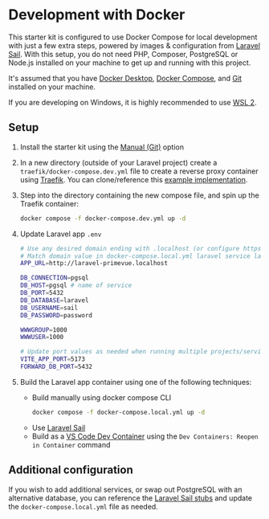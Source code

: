 # Development with Docker

This starter kit is configured to use Docker Compose for local development with just a few extra steps, powered by images & configuration from [Laravel Sail](https://laravel.com/docs/master/sail). With this setup, you do not need PHP, Composer, PostgreSQL or Node.js installed on your machine to get up and running with this project.

It's assumed that you have [Docker Desktop](https://www.docker.com/products/docker-desktop/), [Docker Compose](https://docs.docker.com/compose/install/), and [Git](https://git-scm.com/downloads) installed on your machine.

If you are developing on Windows, it is highly recommended to use [WSL 2](https://docs.docker.com/desktop/features/wsl/).

## Setup

1. Install the starter kit using the [Manual (Git)](/get-started/installation-guide.html#manual-git) option

2. In a new directory (outside of your Laravel project) create a `traefik/docker-compose.dev.yml` file to create a reverse proxy container using [Traefik](https://doc.traefik.io/traefik/getting-started/quick-start/). You can clone/reference this [example implementation](https://github.com/connorabbas/traefik-docker-compose/blob/master/docker-compose.dev.yml).

3. Step into the directory containing the new compose file, and spin up the Traefik container:
    ```bash
    docker compose -f docker-compose.dev.yml up -d
    ```
4. Update Laravel app `.env`

    ```bash
    # Use any desired domain ending with .localhost (or configure https with Traefik locally)
    # Match domain value in docker-compose.local.yml laravel service labels section
    APP_URL=http://laravel-primevue.localhost

    DB_CONNECTION=pgsql
    DB_HOST=pgsql # name of service
    DB_PORT=5432
    DB_DATABASE=laravel
    DB_USERNAME=sail
    DB_PASSWORD=password

    WWWGROUP=1000
    WWWUSER=1000

    # Update port values as needed when running multiple projects/services
    VITE_APP_PORT=5173
    FORWARD_DB_PORT=5432
    ```

5. Build the Laravel app container using one of the following techniques:
    - Build manually using docker compose CLI
        ```bash
        docker compose -f docker-compose.local.yml up -d
        ```
    - Use [Laravel Sail](https://laravel.com/docs/master/sail)
    - Build as a [VS Code Dev Container](https://code.visualstudio.com/docs/devcontainers/tutorial) using the `Dev Containers: Reopen in Container` command

## Additional configuration

If you wish to add additional services, or swap out PostgreSQL with an alternative database, you can reference the [Laravel Sail stubs](https://github.com/laravel/sail/tree/1.x/stubs) and update the `docker-compose.local.yml` file as needed.
